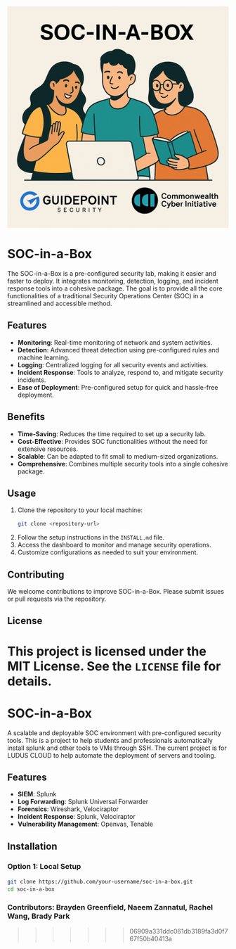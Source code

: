
![SOC-in-a-Box](hero.png)

# SOC-in-a-Box

The SOC-in-a-Box is a pre-configured security lab, making it easier and faster to deploy. It integrates monitoring, detection, logging, and incident response tools into a cohesive package. The goal is to provide all the core functionalities of a traditional Security Operations Center (SOC) in a streamlined and accessible method.

## Features

- **Monitoring**: Real-time monitoring of network and system activities.
- **Detection**: Advanced threat detection using pre-configured rules and machine learning.
- **Logging**: Centralized logging for all security events and activities.
- **Incident Response**: Tools to analyze, respond to, and mitigate security incidents.
- **Ease of Deployment**: Pre-configured setup for quick and hassle-free deployment.

## Benefits

- **Time-Saving**: Reduces the time required to set up a security lab.
- **Cost-Effective**: Provides SOC functionalities without the need for extensive resources.
- **Scalable**: Can be adapted to fit small to medium-sized organizations.
- **Comprehensive**: Combines multiple security tools into a single cohesive package.

## Usage

1. Clone the repository to your local machine:
   ```bash
   git clone <repository-url>
   ```
2. Follow the setup instructions in the `INSTALL.md` file.
3. Access the dashboard to monitor and manage security operations.
4. Customize configurations as needed to suit your environment.

## Contributing

We welcome contributions to improve SOC-in-a-Box. Please submit issues or pull requests via the repository.

## License

This project is licensed under the MIT License. See the `LICENSE` file for details.
=======
# SOC-in-a-Box 
A scalable and deployable SOC environment with pre-configured security tools. This is a project to help students and professionals automatically install splunk and other tools to VMs through SSH. The current project is for LUDUS CLOUD to help automate the deployment of servers and tooling.



## Features
- **SIEM**: Splunk  
- **Log Forwarding**: Splunk Universal Forwarder  
- **Forensics**: Wireshark, Velociraptor  
- **Incident Response**: Splunk, Velociraptor 
- **Vulnerability Management**: Openvas, Tenable 


## Installation
### Option 1: Local Setup
```sh
git clone https://github.com/your-username/soc-in-a-box.git
cd soc-in-a-box
```
### Contributors: Brayden Greenfield, Naeem Zannatul, Rachel Wang, Brady Park
>>>>>>> 06909a331ddc061db3189fa3d0f767f50b40413a

